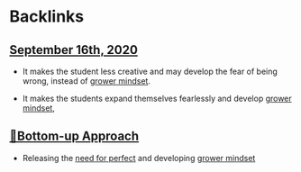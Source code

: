 
# Backlinks
## [September 16th, 2020](<September 16th, 2020.md>)
- It makes the student less creative and may develop the fear of being wrong, instead of [grower mindset](<grower mindset.md>).

- It makes the students expand themselves fearlessly and develop [grower mindset](<grower mindset.md>),

## [🌲Bottom-up Approach](<🌲Bottom-up Approach.md>)
- Releasing the [need for perfect](<need for perfect.md>) and developing [grower mindset](<grower mindset.md>)

